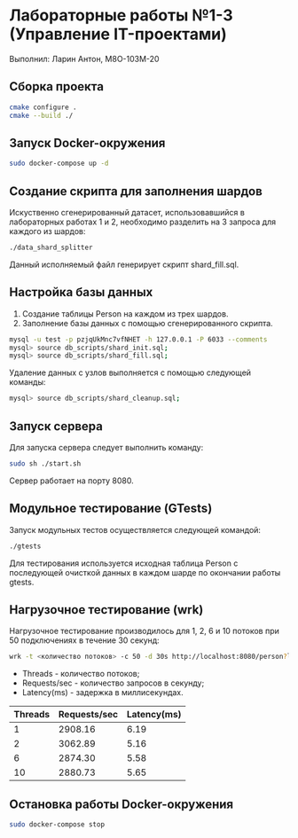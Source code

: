 # Лабораторные работы №1-3 (Управление IT-проектами) #

Выполнил: Ларин Антон, М8О-103М-20

## Сборка проекта ##

```bash
cmake configure .
cmake --build ./
```

## Запуск Docker-окружения ##

```bash
sudo docker-compose up -d
```

## Создание скрипта для заполнения шардов ##

Искуственно сгенерированный датасет, использовавшийся в лабораторных работах 1 и 2, необходимо разделить на 3 запроса для каждого из шардов:

```bash
./data_shard_splitter
```

Данный исполняемый файл генерирует скрипт shard_fill.sql.

## Настройка базы данных ##

1. Создание таблицы Person на каждом из трех шардов.
2. Заполнение базы данных с помощью сгенерированного скрипта.

```bash
mysql -u test -p pzjqUkMnc7vfNHET -h 127.0.0.1 -P 6033 --comments
mysql> source db_scripts/shard_init.sql;
mysql> source db_scripts/shard_fill.sql;
```

Удаление данных с узлов выполняется с помощью следующей команды:

```bash
mysql> source db_scripts/shard_cleanup.sql;
```

## Запуск сервера ##

Для запуска сервера следует выполнить команду:

```bash
sudo sh ./start.sh
```

Сервер работает на порту 8080.

## Модульное тестирование (GTests) ##

Запуск модульных тестов осуществляется следующей командой:

```bash
./gtests
```

Для тестирования используется исходная таблица Person с последующей очисткой данных в каждом шарде по окончании работы gtests.

## Нагрузочное тестирование (wrk) ##

Нагрузочное тестирование производилось для 1, 2, 6 и 10 потоков при 50 подключениях в течение 30 секунд:

```bash
wrk -t <количество потоков> -c 50 -d 30s http://localhost:8080/person?login=731-07-5834
```

- Threads - количество потоков;
- Requests/sec - количество запросов в секунду;
- Latency(ms) - задержка в миллисекундах.

Threads | Requests/sec   | Latency(ms)
---     | ---            | ---
1       | 2908.16        | 6.19
2       | 3062.89        | 5.16
6       | 2874.30        | 5.58
10      | 2880.73        | 5.65

## Остановка работы Docker-окружения ##

```bash
sudo docker-compose stop
```
